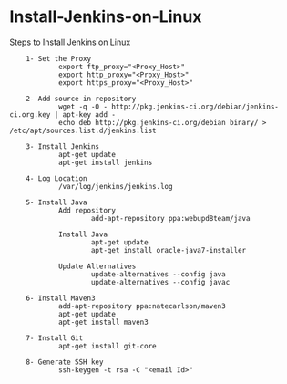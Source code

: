 # Install-Jenkins-on-Linux
Steps to Install Jenkins on Linux

        1- Set the Proxy
                export ftp_proxy="<Proxy_Host>"
                export http_proxy="<Proxy_Host>"
                export https_proxy="<Proxy_Host>"

        2- Add source in repository
                wget -q -O - http://pkg.jenkins-ci.org/debian/jenkins-ci.org.key | apt-key add -
                echo deb http://pkg.jenkins-ci.org/debian binary/ > /etc/apt/sources.list.d/jenkins.list
  
        3- Install Jenkins
                apt-get update
                apt-get install jenkins
    
        4- Log Location
                /var/log/jenkins/jenkins.log
    
        5- Install Java
                Add repository
                        add-apt-repository ppa:webupd8team/java
    
                Install Java
                        apt-get update
                        apt-get install oracle-java7-installer
    
                Update Alternatives
                        update-alternatives --config java
                        update-alternatives --config javac

        6- Install Maven3
                add-apt-repository ppa:natecarlson/maven3
                apt-get update
                apt-get install maven3
    
        7- Install Git
                apt-get install git-core
    
        8- Generate SSH key
                ssh-keygen -t rsa -C "<email Id>"
  
